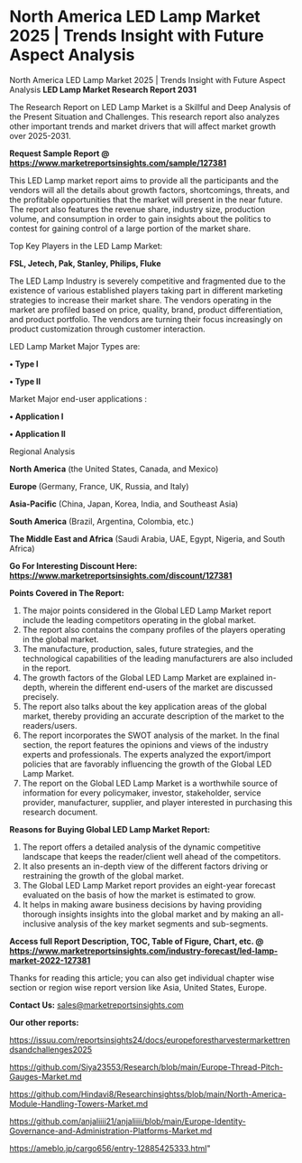 # North America LED Lamp Market 2025 | Trends Insight with Future Aspect Analysis
North America LED Lamp Market 2025 | Trends Insight with Future Aspect Analysis
<strong>LED Lamp Market Research Report 2031</strong>

The Research Report on LED Lamp Market is a Skillful and Deep Analysis of the Present Situation and Challenges. This research report also analyzes other important trends and market drivers that will affect market growth over 2025-2031.

<strong>Request Sample Report @ <a href=https://www.marketreportsinsights.com/sample/127381>https://www.marketreportsinsights.com/sample/127381</a></strong>

This LED Lamp market report aims to provide all the participants and the vendors will all the details about growth factors, shortcomings, threats, and the profitable opportunities that the market will present in the near future. The report also features the revenue share, industry size, production volume, and consumption in order to gain insights about the politics to contest for gaining control of a large portion of the market share.

Top Key Players in the LED Lamp Market:

<strong>FSL, Jetech, Pak, Stanley, Philips, Fluke</strong>

The LED Lamp Industry is severely competitive and fragmented due to the existence of various established players taking part in different marketing strategies to increase their market share. The vendors operating in the market are profiled based on price, quality, brand, product differentiation, and product portfolio. The vendors are turning their focus increasingly on product customization through customer interaction.

LED Lamp Market Major Types are:

<strong>• Type I

• Type II</strong>

Market Major end-user applications :

<strong>• Application I

• Application II</strong>

Regional Analysis

</u><strong><b>North America</b></strong> (the United States, Canada, and Mexico)

<strong><b>Europe </b></strong>(Germany, France, UK, Russia, and Italy)

<strong><b>Asia-Pacific</b></strong> (China, Japan, Korea, India, and Southeast Asia)

<strong><b>South America</b></strong> (Brazil, Argentina, Colombia, etc.)

<strong><b>The Middle East and Africa</b></strong> (Saudi Arabia, UAE, Egypt, Nigeria, and South Africa)

<strong>Go For Interesting Discount Here: <a href=https://www.marketreportsinsights.com/discount/127381>https://www.marketreportsinsights.com/discount/127381</a></strong>

<strong>Points Covered in The Report:</strong>
<ol>
  <li>The major points considered in the Global LED Lamp Market report include the leading competitors operating in the global market.</li>
  <li>The report also contains the company profiles of the players operating in the global market.</li>
  <li>The manufacture, production, sales, future strategies, and the technological capabilities of the leading manufacturers are also included in the report.</li>
  <li>The growth factors of the Global LED Lamp Market are explained in-depth, wherein the different end-users of the market are discussed precisely.</li>
  <li>The report also talks about the key application areas of the global market, thereby providing an accurate description of the market to the readers/users.</li>
  <li>The report incorporates the SWOT analysis of the market. In the final section, the report features the opinions and views of the industry experts and professionals. The experts analyzed the export/import policies that are favorably influencing the growth of the Global LED Lamp Market.</li>
  <li>The report on the Global LED Lamp Market is a worthwhile source of information for every policymaker, investor, stakeholder, service provider, manufacturer, supplier, and player interested in purchasing this research document.</li>
</ol>
<strong>Reasons for Buying Global LED Lamp Market Report:</strong>

<ol>
  <li>The report offers a detailed analysis of the dynamic competitive landscape that keeps the reader/client well ahead of the competitors.</li>
  <li>It also presents an in-depth view of the different factors driving or restraining the growth of the global market.</li>
  <li>The Global LED Lamp Market report provides an eight-year forecast evaluated on the basis of how the market is estimated to grow.</li>
  <li>It helps in making aware business decisions by having providing thorough insights insights into the global market and by making an all-inclusive analysis of the key market segments and sub-segments.</li>
</ol>
<strong>Access full Report Description, TOC, Table of Figure, Chart, etc. @ <a href=https://www.marketreportsinsights.com/industry-forecast/led-lamp-market-2022-127381>https://www.marketreportsinsights.com/industry-forecast/led-lamp-market-2022-127381</a></strong>


Thanks for reading this article; you can also get individual chapter wise section or region wise report version like Asia, United States, Europe.

<strong>Contact Us:</strong>
sales@marketreportsinsights.com

<strong>Our other reports:</strong>

<a href=https://issuu.com/reportsinsights24/docs/europeforestharvestermarkettrendsandchallenges2025>https://issuu.com/reportsinsights24/docs/europeforestharvestermarkettrendsandchallenges2025</a>

<a href=https://github.com/Siya23553/Research/blob/main/Europe-Thread-Pitch-Gauges-Market.md>https://github.com/Siya23553/Research/blob/main/Europe-Thread-Pitch-Gauges-Market.md</a>

<a href=https://github.com/Hindavi8/Researchinsightss/blob/main/North-America-Module-Handling-Towers-Market.md>https://github.com/Hindavi8/Researchinsightss/blob/main/North-America-Module-Handling-Towers-Market.md</a>

<a href=https://github.com/anjaliiii21/anjaliiii/blob/main/Europe-Identity-Governance-and-Administration-Platforms-Market.md>https://github.com/anjaliiii21/anjaliiii/blob/main/Europe-Identity-Governance-and-Administration-Platforms-Market.md</a>

<a href=https://ameblo.jp/cargo656/entry-12885425333.html>https://ameblo.jp/cargo656/entry-12885425333.html</a>"
